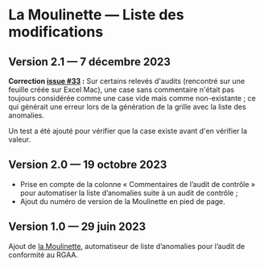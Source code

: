 # La Moulinette — Liste des modifications

## Version 2.1 — 7 décembre 2023

**Correction [issue #33](https://github.com/copsae/outils-audits-accessibilite/issues/33) :** Sur certains relevés d'audits (rencontré sur une feuille créée sur Excel Mac), une case sans commentaire n'était pas toujours considérée comme une case vide mais comme non-existante ; ce qui générait une erreur lors de la génération de la grille avec la liste des anomalies.

Un test a été ajouté pour vérifier que la case existe avant d'en vérifier la valeur.

## Version 2.0 — 19 octobre 2023

- Prise en compte de la colonne « Commentaires de l’audit de contrôle » pour automatiser la liste d’anomalies suite à un audit de contrôle ;
- Ajout du numéro de version de la Moulinette en pied de page.

## Version 1.0 — 29 juin 2023

Ajout de [la Moulinette](https://github.com/copsae/outils-audits-accessibilite/tree/main/audit-conformite-rgaa/moulinette), automatiseur de liste d’anomalies pour l’audit de conformité au RGAA.
